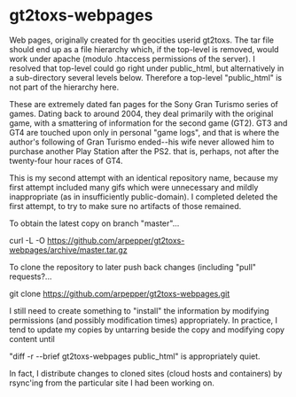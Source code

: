 # gt2toxs-webpages

Web pages, originally created for th geocities userid gt2toxs.  The tar file should end up as a file hierarchy which, if the top-level is removed, would work under apache (modulo .htaccess permissions of the server).  I resolved that top-level could go right under public_html, but alternatively in a sub-directory several levels below.  Therefore a top-level "public_html" is not part of the hierarchy here.

These are extremely dated fan pages for the Sony Gran Turismo series of games. Dating back to around 2004, they deal primarily with the original game, with a
smattering of information for the second game (GT2).  GT3 and GT4 are touched upon only in personal "game logs", and that is where the author's following of Gran Turismo ended--his wife never allowed him to purchase another Play Station after the PS2. that is, perhaps, not after the twenty-four hour races of GT4.

This is my second attempt with an identical repository name, because my first attempt included many gifs which were unnecessary and mildly inappropriate (as in insufficiently public-domain).  I completed deleted the first attempt, to try to make sure no artifacts of those remained.

To obtain the latest copy on branch "master"...

 curl -L -O https://github.com/arpepper/gt2toxs-webpages/archive/master.tar.gz

To clone the repository to later push back changes
(including "pull" requests?...

   git clone https://github.com/arpepper/gt2toxs-webpages.git

I still need to create something to "install" the information by modifying permissions (and possibly modification times) appropriately.  In practice, I tend to update my copies by untarring beside the copy and modifying copy content until

"diff -r --brief gt2toxs-webpages public_html" is appropriately quiet.

In fact, I distribute changes to cloned sites (cloud hosts and containers) by rsync'ing from the particular site I had been working on.


